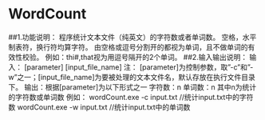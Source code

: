 # WordCount
##1.功能说明：
程序统计文本文件（纯英文）的字符数或者单词数。
空格，水平制表符，换行符均算字符。
由空格或逗号分割开的都视为单词，且不做单词的有效性校验。
例如：thi#,that视为用逗号隔开的2个单词。
##2.输入输出说明：
输入： [parameter] [input_file_name]
注： [parameter]为控制参数，取”-c”和”-w”之一；[input_file_name]为要被处理的文本文件名，默认存放在执行文件目录下。
输出：根据[parameter]为以下形式之一
		字符数：n
		单词数：n
		其中n为统计的字符数或单词数
例如：
   wordCount.exe -c input.txt //统计input.txt中的字符数
   wordCount.exe -w input.txt //统计input.txt中的单词数
